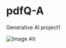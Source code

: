 # pdfQ-A
Generative AI project1

 ![Image Alt](https://github.com/samuelsekhar1/pdfQA/blob/19996e60d4401c16b78bd47f00f6ed4242306a3d/Architecture.jpg)
